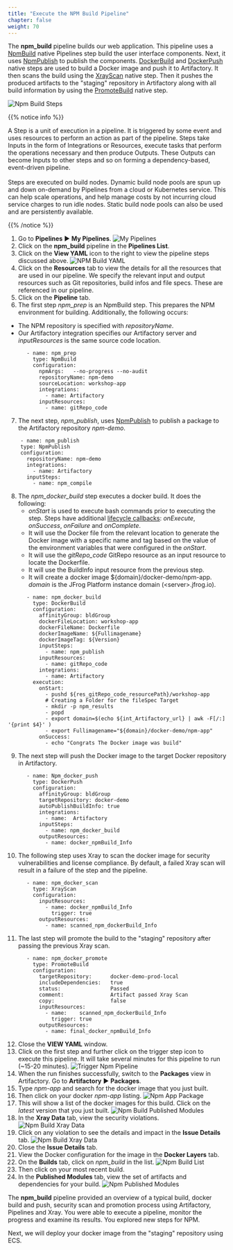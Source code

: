 ```yaml
---
title: "Execute the NPM Build Pipeline"
chapter: false
weight: 70
---
```


The **npm_build** pipeline builds our web application. This pipeline uses a [NpmBuild](https://www.jfrog.com/confluence/display/JFROG/NpmBuild) native Pipelines step build the user interface components. Next, it uses [NpmPublish](https://www.jfrog.com/confluence/display/JFROG/NpmPublish) to publish the components. [DockerBuild](https://www.jfrog.com/confluence/display/JFROG/DockerBuild) and [DockerPush](https://www.jfrog.com/confluence/display/JFROG/DockerPush) native steps are used to build a Docker image and push it to Artifactory. It then scans the build using the [XrayScan](https://www.jfrog.com/confluence/display/JFROG/XrayScan) native step. Then it pushes the produced artifacts to the "staging" repository in Artifactory along with all build information by using the [PromoteBuild](https://www.jfrog.com/confluence/display/JFROG/PromoteBuild) native step.

![Npm Build Steps](/images/npm-build-pipeline-steps.svg) 

{{% notice info %}}
<p style='text-align: left;'>
A Step is a unit of execution in a pipeline. It is triggered by some event and uses resources to perform an action as part of the pipeline. Steps take Inputs in the form of Integrations or Resources, execute tasks that perform the operations necessary and then produce Outputs. These Outputs can become Inputs to other steps and so on forming a dependency-based, event-driven pipeline.
<br/>
<br/>
Steps are executed on build nodes. Dynamic build node pools are spun up and down on-demand by Pipelines from a cloud or Kubernetes service. This can help scale operations, and help manage costs by not incurring cloud service charges to run idle nodes. Static build node pools can also be used and are persistently available.
</p>
{{% /notice %}}

1. Go to **Pipelines** ► **My Pipelines**.
![My Pipelines](/images/pipelines-list.png)
2. Click on the **npm_build** pipeline in the **Pipelines List**.
3. Click on the **View YAML** icon to the right to view the pipeline steps discussed above.
![NPM Build YAML](/images/npm-build-yaml.png)
4. Click on the **Resources** tab to view the details for all the resources that are used in our pipeline. We specify the relevant input and output resources such as Git repositories, build infos and file specs. These are referenced in our pipeline.
5. Click on the **Pipeline** tab.
6. The first step _npm\_prep_ is an NpmBuild step. This prepares the NPM environment for building. Additionally, the following occurs:
 - The NPM repository is specified with _repositoryName_. 
 - Our Artifactory integration specifies our Artifactory server and _inputResources_ is the same source code location. 

```
      - name: npm_prep
        type: NpmBuild
        configuration:
          npmArgs:   --no-progress --no-audit
          repositoryName: npm-demo
          sourceLocation: workshop-app
          integrations:
            - name: Artifactory
          inputResources:
            - name: gitRepo_code
```

7. The next step, _npm\_publish_, uses [NpmPublish](https://www.jfrog.com/confluence/display/JFROG/NpmPublish) to publish a package to the Artifactory repository _npm-demo_.

```
    - name: npm_publish
    type: NpmPublish
    configuration:
      repositoryName: npm-demo
      integrations:
        - name: Artifactory
      inputSteps:
        - name: npm_compile
```

8. The _npm\_docker\_build_ step executes a docker build. It does the following: 
    - _onStart_ is used to execute bash commands prior to executing the step. Steps have additional [lifecycle callbacks](https://www.jfrog.com/confluence/display/JFROG/Pipelines+Steps#PipelinesSteps-StepExecution): _onExecute_, _onSuccess_, _onFailure_ and _onComplete_.
    - It will use the Docker file from the relevant location to generate the Docker image with a specific name and tag based on the value of the environment variables that were configured in the _onStart_.
    - It will use the _gitRepo\_code_ GitRepo resource as an input resource to locate the Dockerfile.
    - It will use the BuildInfo input resource from the previous step.
    - It will create a docker image ${domain}/docker-demo/npm-app. _domain_ is the JFrog Platform instance domain (\<server\>.jfrog.io).

```
      - name: npm_docker_build
        type: DockerBuild
        configuration:
          affinityGroup: bldGroup
          dockerFileLocation: workshop-app
          dockerFileName: Dockerfile
          dockerImageName: ${Fullimagename}  
          dockerImageTag: ${Version}
          inputSteps:
            - name: npm_publish
          inputResources: 
            - name: gitRepo_code
          integrations:
            - name: Artifactory
        execution:
          onStart:
            - pushd ${res_gitRepo_code_resourcePath}/workshop-app
            # Creating a Folder for the fileSpec Target
            - mkdir -p npm_results
            - popd
            - export domain=$(echo ${int_Artifactory_url} | awk -F[/:] '{print $4}' )
            - export Fullimagename="${domain}/docker-demo/npm-app"
          onSuccess:
            - echo "Congrats The Docker image was build"
```


9. The next step will push the Docker image to the target Docker repository in Artifactory. 

```
      - name: Npm_docker_push
        type: DockerPush
        configuration:
          affinityGroup: bldGroup
          targetRepository: docker-demo
          autoPublishBuildInfo: true
          integrations:
            - name:  Artifactory
          inputSteps:
            - name: npm_docker_build
          outputResources:
            - name: docker_npmBuild_Info
```

10. The following step uses Xray to scan the docker image for security vulnerabilities and license compliance. By default, a failed Xray scan will result in a failure of the step and the pipeline.

```
      - name: npm_docker_scan
        type: XrayScan
        configuration:
          inputResources:
            - name: docker_npmBuild_Info
              trigger: true
          outputResources: 
            - name: scanned_npm_dockerBuild_Info
```

11. The last step will promote the build to the "staging" repository after passing the previous Xray scan.

```
      - name: npm_docker_promote
        type: PromoteBuild
        configuration:
          targetRepository:      docker-demo-prod-local
          includeDependencies:   true   
          status:                Passed
          comment:               Artifact passed Xray Scan
          copy:                  false
          inputResources:
            - name:    scanned_npm_dockerBuild_Info
              trigger: true       
          outputResources:
            - name: final_docker_npmBuild_Info 
```

12. Close the **VIEW YAML** window.
13. Click on the first step and further click on the trigger step icon to execute this pipeline. It will take several minutes for this pipeline to run (~15-20 minutes).
![Trigger Npm Pipeline](/images/trigger-npm-pipeline.png)
14. When the run finishes successfully, switch to the **Packages** view in Artifactory. Go to **Artifactory** ► **Packages**.
15. Type _npm-app_ and search for the docker image that you just built.
16. Then click on your docker _npm-app_ listing.
![Npm App Package](/images/npm-app-package.png)
17. This will show a list of the docker images for this build. Click on the _latest_ version that you just built.
![Npm Build Published Modules](/images/npm-app-versions.png)
18. In the **Xray Data** tab, view the security violations.
![Npm Build Xray Data](/images/npm-build-xray-data.png)
19. Click on any violation to see the details and impact in the **Issue Details** tab.
![Npm Build Xray Data](/images/npm-build-xray-detail.png)
20. Close the **Issue Details** tab.
21. View the Docker configuration for the image in the **Docker Layers** tab.
22. On the **Builds** tab, click on _npm\_build_ in the list.
![Npm Build List](/images/npm-build-list.png)
23. Then click on your most recent build.
24. In the **Published Modules** tab, view the set of artifacts and dependencies for your build.
![Npm Published Modules](/images/npm-published-modules.png)


The **npm_build** pipeline provided an overview of a typical build, docker build and push, security scan and promotion process using Artifactory, Pipelines and Xray. You were able to execute a pipeline, monitor the progress and examine its results. You explored new steps for NPM.

Next, we will deploy your docker image from the "staging" repository using ECS.
